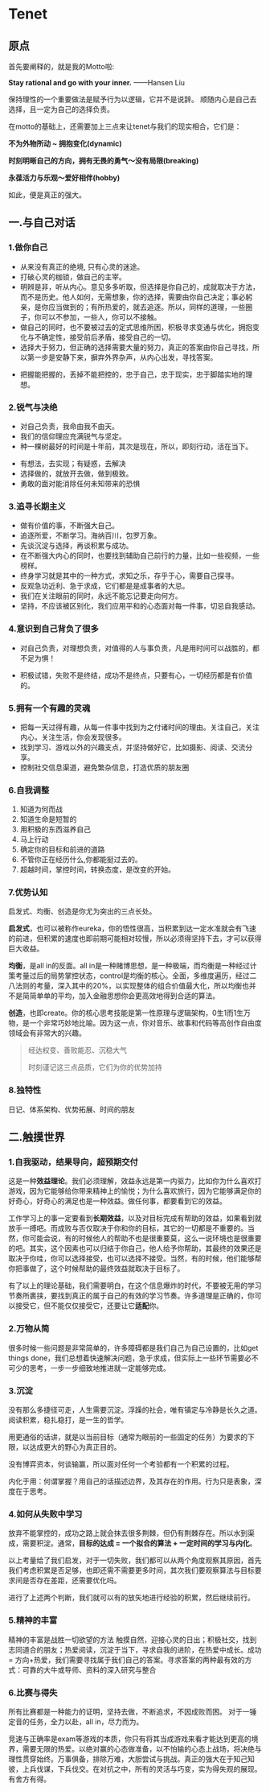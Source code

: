 # Tenet




## 原点

首先要阐释的，就是我的Motto啦:

**Stay rational and go with your inner.**   ——Hansen Liu

保持理性的一个重要做法是赋予行为以逻辑，它并不是说辞。
顺随内心是自己去选择，且一定为自己的选择负责。

在motto的基础上，还需要加上三点来让tenet与我们的现实相合，它们是：

**不为外物所动 ~ 拥抱变化(dynamic)**

**时刻明晰自己的方向，拥有无畏的勇气～没有局限(breaking)**

**永葆活力与乐观～爱好相伴(hobby)**

如此，便是真正的强大。



## 一.与自己对话

### 1.做你自己

- 从来没有真正的绝境, 只有心灵的迷途。
- 打破心灵的枷锁，做自己的主宰。
- 明辨是非，听从内心。意见多多听取，但选择是你自己的，成就取决于方法，而不是历史。他人如何，无需想象，你的选择，需要由你自己决定；事必躬亲，是你应当做到的；有所热爱的，就去追逐。所以，同样的道理，一些圈子，你可以不参加，一些人，你可以不接触。
- 做自己的同时，也不要被过去的定式思维所困，积极寻求变通与优化，拥抱变化与不确定性，接受前后矛盾，接受自己的一切。
- 选择大于努力，但正确的选择需要大量的努力，真正的答案由你自己寻找，所以第一步是安静下来，摒弃外界杂声，从内心出发，寻找答案。

+ 把握能把握的，丢掉不能把控的，忠于自己，忠于现实，忠于脚踏实地的理想。

### 2.锐气与决绝

- 对自己负责，我命由我不由天。
- 我们的信仰理应充满锐气与坚定。
- 种一棵树最好的时间是十年前，其次是现在，所以，即刻行动，活在当下。

+ 有想法，去实现；有疑惑，去解决
+ 选择做的，就放开去做，做到极致。
+ 勇敢的面对能消除任何未知带来的恐惧

### 3.追寻长期主义

- 做有价值的事，不断强大自己。
- 追逐所爱，不断学习。海纳百川，包罗万象。
- 先谈沉淀与选择，再谈积累与成功。
- 在不断强大内心的同时，也要找到辅助自己前行的力量，比如一些视频，一些榜样。
- 终身学习就是其中的一种方式，求知之乐，存乎于心，需要自己探寻。
- 反观急功近利、急于求成，它们都是是成事者的大忌。
- 我们在关注眼前的同时，永远不能忘记要走向何方。
- 坚持，不应该被区别化，我们应用平和的心态面对每一件事，切忌自我感动。

### 4.意识到自己背负了很多

- 对自己负责，对理想负责，对值得的人与事负责，凡是用时间可以战胜的，都不足为惧！

- 积极试错，失败不是终结，成功不是终点，只要有心，一切经历都是有价值的。

### 5.拥有一个有趣的灵魂

- 把每一天过得有趣，从每一件事中找到为之付诸时间的理由。关注自己，关注内心，关注生活，你会发现很多。
- 找到学习、游戏以外的兴趣支点，并坚持做好它，比如摄影、阅读、交流分享。
- 控制社交信息渠道，避免繁杂信息，打造优质的朋友圈

### 6.自我调整

1. 知道为何而战
2. 知道生命是短暂的
3. 用积极的东西滋养自己
4. 马上行动
5. 确定你的目标和前进的道路
6. 不管你正在经历什么,你都能挺过去的。
7. 超越时间，掌控时间，转换态度，是改变的开始。

### 7.优势认知

启发式、均衡、创造是你尤为突出的三点长处。

**启发式**，也可以被称作eureka，你的悟性很高，当积累到达一定水准就会有飞速的前进，但积累的速度也即前期可能相对较慢，所以必须得坚持下去，才可以获得巨大收益。

**均衡**，是all in的反面。all in是一种赌博思想，是一种极端，而均衡是一种经过计策考量过后的局势掌控状态，control是均衡的核心。全面，多维度遍历，经过二八法则的考量，深入其中的20%，以实现整体的组合价值最大化，所以均衡也并不是简简单单的平均，加入金融思想你会更高效地得到合适的算法。

**创造**，也即create。你的核心思考技能是第一性原理与逻辑架构，0生1而1生万物，是一个非常巧妙地比喻。因为这一点，你对音乐、故事和代码等高创作自由度领域会有非常大的兴趣。

> 经达权变、善败能忍、沉稳大气
>
> 时刻谨记这三点品质，它们为你的优势加持

### 8.独特性

日记、体系架构、优势拓展、时间的朋友



## 二.触摸世界

### 1.自我驱动，结果导向，超预期交付

这是一种**效益理论**。我们必须理解，效益永远是第一内驱力，比如你为什么喜欢打游戏，因为它能够给你带来精神上的愉悦；为什么喜欢旅行，因为它能够满足你的好奇心，好奇心的满足也是一种效益。做任何事，都要看到它的效益。

工作学习上的事一定要看到**长期效益**，以及对目标完成有帮助的效益，如果看到就放手一搏吧。而成败与否仅取决于你和你的目标，其它的一切都是不重要的。当然，你可能会说，有的时候他人的帮助不也是很重要莫，这么一说环境也是很重要的吧。其实，这个因素也可以归结于你自己，他人给予你帮助，其最终的效果还是取决于你哇，你可以选择接受，也可以选择不接受。当然，有的时候，他们能够帮你把事做了，这个时候帮助的最终效益就取决于目标了。

有了以上的理论基础，我们需要明白，在这个信息爆炸的时代，不要被无用的学习节奏所裹挟，要找到真正的属于自己的有效的学习节奏。许多道理是正确的，你可以接受它，但不能仅仅接受它，还要让它**适配**你。

### 2.万物从简

很多时候一些问题是非常简单的，许多障碍都是我们自己为自己设置的，比如get things done，我们总想着快速解决问题，急于求成，但实际上一些环节需要必不可少的思考，一步一步细致地推进就一定能够完成。

### 3.沉淀

没有那么多捷径可走，人生需要沉淀。浮躁的社会，唯有镇定与冷静是长久之道。阅读积累，稳扎稳打，是一生的哲学。

用更通俗的话讲，就是以当前目标（通常为眼前的一些固定的任务）为要求的下限，以达成更大的野心为真正目的。

没有博弈资本，何谈输赢，所以面对任何一个考验都有一个积累的过程。

内化于用：何谓掌握？用自己的话描述边界，及其存在的作用。行为只是表象，深度在于思考。

### 4.如何从失败中学习

放弃不能掌控的，成功之路上就会抹去很多荆棘，但仍有荆棘存在。所以水到渠成，需要积淀。通常，**目标的达成 = 一个拟合的算法 + 一定时间的学习与内化**。

以上考量给了我们启发，对于一切失败，我们都可以从两个角度观察其原因，首先我们考虑积累是否足够，也即还需不需要更多时间，其次我们要观察算法与目标要求间是否存在差距，还需要优化吗。

进行了上述两个判断，我们就可以有的放矢地进行经验的积累，然后继续前行。

### 5.精神的丰富

精神的丰富是战胜一切欲望的方法
触摸自然，迎接心灵的日出；积极社交，找到志同道合的朋友；热爱阅读，沉淀于当下，寻求自我的进阶，在热爱中成长。成功 = 方向+热爱，我们需要寻找属于我们自己的答案。寻求答案的两种最有效的方式：可靠的大牛或导师、资料的深入研究与整合

### 6.比赛与得失

所有比赛都是一种能力的证明，坚持去做，不断追求，不因成败而困。
对于一锤定音的任务，全力以赴，all in，尽力而为。

竞速与正确率是exam等游戏的本质，你只有将其当成游戏来看才能达到更高的境界，需要无限的热爱。以绝对赢的心态做准备，以不怕输的心态上战场，将决绝与理性贯穿始终。万事俱备，排除万难，大胆尝试与挑战。真正的强大在于知己知彼，上兵伐谋，下兵伐交。在对抗之中，所有的灵活与巧变，实为得失观的展现。有舍方有得。






